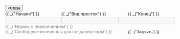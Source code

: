 <div id="NormTimelineModal" class="modal fade" style="z-index: 1060;">
        <div class="model-dialog" role="document">
            <div class="modal-content">
                <div class="modal-header">
                    <span class="modal-title"><strong ng-bind="title"></strong></span>
                    <button type="button" class="close" data-dismiss="modal"><span aria-hidden="true">×</span><span class="sr-only">Close</span></button>
                </div>
                <div class="modal-body" style="text-align: center;">
                    <div class="row-b5 form-group">
                        <div class="row-b5 form-group center-block" style="display: flex; justify-content: space-between; margin-bottom: 0px;">
                            <div class="col-3-b5"><label>{{ _("Начало") }}</label></div>
                            <div class="col-3-b5" style="width: auto;"><label>{{ _("Вид простоя") }}</label></div>
                            <div class="col-3-b5"><label>{{ _("Конец") }}</label></div>
                        </div>
                        <div class="row-b5 form-group center-block" style="margin-top: 2px; margin-bottom: 2px; display: flex;" ng-repeat="interval in intervals">
                            <div class="col-3-b5 center-block">
                                <input ng-style="{width: '100%', textAlign: 'center', color: interval.intersection ? 'red' : interval.idle_type__name === 'Свободный интервал' ? 'blue' : 'inherit'}" min-value="range_min" max-value="range_max" ng-value="formatTime(interval.time_begin)" disabled>
                            </div>
                            <div class="col-3-b5 center-block" style="width: auto;">
                                <input ng-style="{width: 'auto', textAlign: 'center', color: interval.intersection ? 'red' : interval.idle_type__name === 'Свободный интервал' ? 'blue' : 'inherit',wordWrap: 'break-word'}" min-value="range_min" max-value="range_max" ng-value="interval.idle_type__name" disabled>
                            </div>
                            <div class="col-3-b5 center-block">
                                <input ng-style="{width: '100%', textAlign: 'center', color: interval.intersection ? 'red' : interval.idle_type__name === 'Свободный интервал' ? 'blue' : 'inherit'}" min-value="range_min" max-value="range_max" ng-value="formatTime(interval.time_end)" disabled>
                            </div>
                        </div>
                    </div> 
                </div>
                <div class="modal-footer" style="margin-top: 0;">
                    <div class="align-items-center-b5" style="display: flex; justify-content: space-between;">
                        <div class="legend" style="align-self: flex-start;">
                            <div class="legend-rect" style="background-color: #FF5A5D;"></div>
                            <label class="legend-label" style="color: #808080;">{{ _('Нормы с пересечением') }}</label>
                        </div>
                    </div>
                    <div class="align-items-center-b5" style="display: flex; justify-content: space-between;">
                        <div class="legend" style="align-self: flex-start;">
                            <div class="legend-rect" style="background-color: blue;"></div>
                            <label class="legend-label" style="color: #808080;">{{ _('Свободные интервалы для создания норм') }}</label>
                        </div>
                        <div style="align-self: flex-end;">
                        <button title='{{ _("Закрыть") }}' type="button" data-dismiss="modal"
                                style='outline: none; padding: 0; border: 0px solid #97a4cb; color: inherit; background: none;'>
                            <span>{{ _("Закрыть") }}</span>
                        </button>
                        </div>
                    </div>
                </div>                
            </div>
        </div>
    </div>
